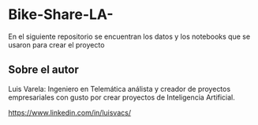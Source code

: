 # Bike-Share-LA-

En el siguiente repositorio se encuentran los datos y los notebooks que se usaron para crear el proyecto 

## Sobre el autor
Luis Varela: Ingeniero en Telemática análista y creador de proyectos empresariales con gusto por crear proyectos de Inteligencia Artificial. 

https://www.linkedin.com/in/luisvacs/

